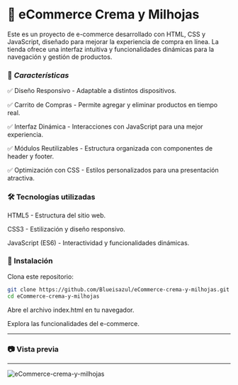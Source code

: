 # 🛒 eCommerce Crema y Milhojas
Este es un proyecto de e-commerce desarrollado con HTML, CSS y JavaScript, diseñado para mejorar la experiencia de compra en línea. La tienda ofrece una interfaz intuitiva y funcionalidades dinámicas para la navegación y gestión de productos.

### 🚀 *Características*

✅ Diseño Responsivo - Adaptable a distintos dispositivos.

✅ Carrito de Compras - Permite agregar y eliminar productos en tiempo real.

✅ Interfaz Dinámica - Interacciones con JavaScript para una mejor experiencia.

✅ Módulos Reutilizables - Estructura organizada con componentes de header y footer.

✅ Optimización con CSS - Estilos personalizados para una presentación atractiva.


### 🛠 Tecnologías utilizadas

HTML5 - Estructura del sitio web.

CSS3 - Estilización y diseño responsivo.

JavaScript (ES6) - Interactividad y funcionalidades dinámicas.


### 📌 Instalación

Clona este repositorio:

```sh
git clone https://github.com/Blueisazul/eCommerce-crema-y-milhojas.git
cd eCommerce-crema-y-milhojas
```

Abre el archivo index.html en tu navegador.

Explora las funcionalidades del e-commerce.

---

### 📷 Vista previa

---

![eCommerce-crema-y-milhojas](https://github.com/user-attachments/assets/6a5494a0-0147-4a05-8d82-c709de7ee2ea)
